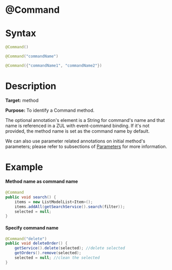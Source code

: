 # @Command

Syntax
======
```java
@Command()

@Command("commandName")

@Command({"commandName1", "commandName2"})
```

Description
===========
**Target:** method

**Purpose:** To identify a Command method.

The optional annotation's element is a String for command's name and that name is referenced in a ZUL with event-command binding. If it's not provided, the method name is set as the command name by default.

We can also use parameter related annotations on initial method's parameters; please refer to subsections of [ Parameters](./parameters) for more information.

Example
=======
#### Method name as command name
```java
@Command
public void search() {
    items = new ListModelList<Item>();
    items.addAll(getSearchService().search(filter));
    selected = null;
}
```
#### Specify command name
```java
@Command("delete")
public void deleteOrder() {
    getService().delete(selected); //delete selected
    getOrders().remove(selected);
    selected = null; //clean the selected
}
```
